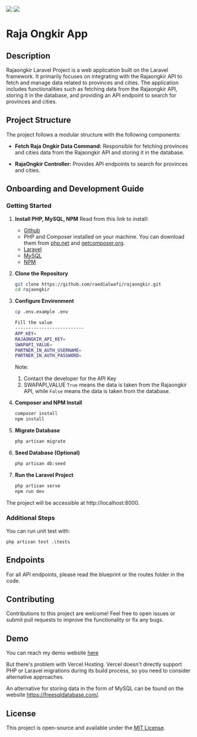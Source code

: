 <a href="https://codeclimate.com/github/raedialwafi/rajaongkir/maintainability"><img src="https://api.codeclimate.com/v1/badges/5c8a5fc18f63e9c326a8/maintainability" /></a>
<a href="https://codeclimate.com/github/raedialwafi/rajaongkir/test_coverage"><img src="https://api.codeclimate.com/v1/badges/5c8a5fc18f63e9c326a8/test_coverage" /></a>

# Raja Ongkir App

## Description

Rajaongkir Laravel Project is a web application built on the Laravel framework. It primarily focuses on integrating with the Rajaongkir API to fetch and manage data related to provinces and cities. The application includes functionalities such as fetching data from the Rajaongkir API, storing it in the database, and providing an API endpoint to search for provinces and cities.

## Project Structure

The project follows a modular structure with the following components:

- **Fetch Raja Ongkir Data Command:** Responsible for fetching provinces and cities data from the Rajaongkir API and storing it in the database.

- **RajaOngkir Controller:** Provides API endpoints to search for provinces and cities.

## Onboarding and Development Guide

### Getting Started
1. **Install PHP, MySQL, NPM**
   Read from this link to install:
    - [Github](https://docs.github.com/en)
    - PHP and Composer installed on your machine. You can download them from [php.net](https://www.php.net/) and [getcomposer.org](https://getcomposer.org/).
    - [Laravel](https://laravel.com/)
    - [MySQL](https://www.mysql.com/)
    - [NPM](https://www.npmjs.com/)

2. **Clone the Repository**
   ```bash
   git clone https://github.com/raedialwafi/rajaongkir.git
   cd rajaongkir
3. **Configure Environment**
   ```bash
   cp .env.example .env
   
   Fill the value
   --------------------------
   APP_KEY=
   RAJAONGKIR_API_KEY=
   SWAPAPI_VALUE=
   PARTNER_IN_AUTH_USERNAME=
   PARTNER_IN_AUTH_PASSWORD=
   ```
   Note: 
   1. Contact the developer for the API Key
   2. SWAPAPI_VALUE `True` means the data is taken from the Rajaongkir API, while `False` means the data is taken from the database.
4. **Composer and NPM Install**
   ```bash
   composer install
   npm install
5. **Migrate Database**
   ```bash
   php artisan migrate
6. **Seed Database (Optional)**
    ```bash
    php artisan db:seed
7. **Run the Laravel Project**
    ```bash
    php artisan serve
    npm run dev
The project will be accessible at http://localhost:8000.

### Additional Steps
You can run unit test with:

    php artisan test .\tests

## Endpoints

For all API endpoints, please read the blueprint or the routes folder in the code.

## Contributing

Contributions to this project are welcome! Feel free to open issues or submit pull requests to improve the functionality or fix any bugs.

## Demo

You can reach my demo website [here](https://rajaongkir-five.vercel.app)

But there's problem with Vercel Hosting. Vercel doesn't directly support PHP or Laravel migrations during its build process, so you need to consider alternative approaches.

An alternative for storing data in the form of MySQL can be found on the website https://freesqldatabase.com/.


## License

This project is open-source and available under the [MIT License](LICENSE).